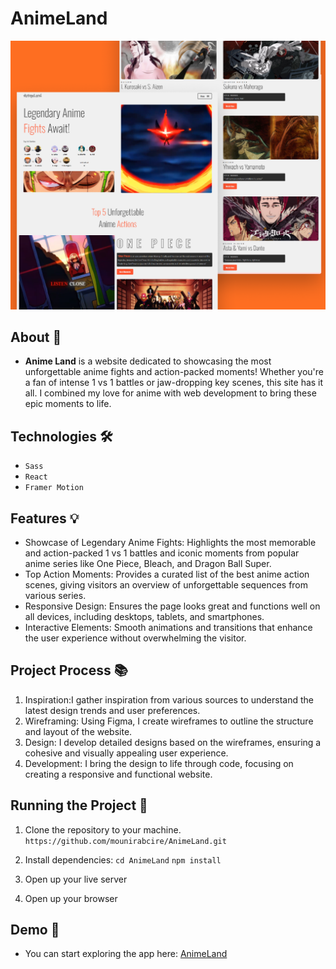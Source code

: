 # AnimeLand

<div>
    <img src='./public/assets/imgs/app_overview.png' alt="app preview">
</div>

## About 🚀
- **Anime Land** is a website dedicated to showcasing the most unforgettable anime fights and action-packed moments! Whether you're a fan of intense 1 vs 1 battles or jaw-dropping key scenes, this site has it all. I combined my love for anime with web development to bring these epic moments to life.

## Technologies 🛠️
- `Sass`
- `React`
- `Framer Motion`

## Features 💡
- Showcase of Legendary Anime Fights: Highlights the most memorable and action-packed 1 vs 1 battles and iconic moments from popular anime series like One Piece, Bleach, and Dragon Ball Super.
- Top Action Moments: Provides a curated list of the best anime action scenes, giving visitors an overview of unforgettable sequences from various series.
- Responsive Design: Ensures the page looks great and functions well on all devices, including desktops, tablets, and smartphones.
- Interactive Elements: Smooth animations and transitions that enhance the user experience without overwhelming the visitor.

## Project Process 📚
1. Inspiration:I gather inspiration from various sources to understand the latest design trends and user preferences.
2. Wireframing: Using Figma, I create wireframes to outline the structure and layout of the website.
3. Design: I develop detailed designs based on the wireframes, ensuring a cohesive and visually appealing user experience.
4. Development: I bring the design to life through code, focusing on creating a responsive and functional website.

## Running the Project 🚦
1. Clone the repository to your machine. `https://github.com/mounirabcire/AnimeLand.git`

2. Install dependencies: `cd AnimeLand`  `npm install`

3. Open up your live server

4. Open up your browser

## Demo 📸
- You can start exploring the app here: [AnimeLand](https://anime-land-ten.vercel.app/ "AnimeLand")